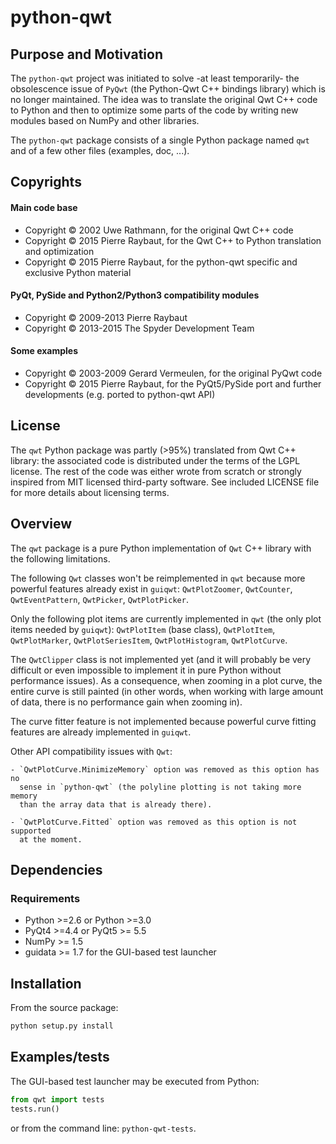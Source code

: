 # python-qwt

## Purpose and Motivation

The ``python-qwt`` project was initiated to solve -at least temporarily-
the obsolescence issue of `PyQwt` (the Python-Qwt C++ bindings library)
which is no longer maintained. The idea was to translate the original
Qwt C++ code to Python and then to optimize some parts of the code by
writing new modules based on NumPy and other libraries.

The ``python-qwt`` package consists of a single Python package named
`qwt` and of a few other files (examples, doc, ...).

## Copyrights

#### Main code base
  - Copyright © 2002 Uwe Rathmann, for the original Qwt C++ code
  - Copyright © 2015 Pierre Raybaut, for the Qwt C++ to Python
translation and optimization
  - Copyright © 2015 Pierre Raybaut, for the python-qwt specific and
exclusive Python material

#### PyQt, PySide and Python2/Python3 compatibility modules
  - Copyright © 2009-2013 Pierre Raybaut
  - Copyright © 2013-2015 The Spyder Development Team

#### Some examples
  - Copyright © 2003-2009 Gerard Vermeulen, for the original PyQwt code
  - Copyright © 2015 Pierre Raybaut, for the PyQt5/PySide port and
further developments (e.g. ported to python-qwt API)

## License

The `qwt` Python package was partly (>95%) translated from Qwt C++
library: the associated code is distributed under the terms of the LGPL
license. The rest of the code was either wrote from scratch or strongly
inspired from MIT licensed third-party software.
See included LICENSE file for more details about licensing terms.

## Overview

The `qwt` package is a pure Python implementation of `Qwt` C++ library 
with the following limitations.

The following `Qwt` classes won't be reimplemented in `qwt` because more
powerful features already exist in `guiqwt`: `QwtPlotZoomer`, 
`QwtCounter`, `QwtEventPattern`, `QwtPicker`, `QwtPlotPicker`.

Only the following plot items are currently implemented in `qwt` (the 
only plot items needed by `guiqwt`): `QwtPlotItem` (base class), 
`QwtPlotItem`, `QwtPlotMarker`, `QwtPlotSeriesItem`, `QwtPlotHistogram`, 
`QwtPlotCurve`.

The `QwtClipper` class is not implemented yet (and it will probably be 
very difficult or even impossible to implement it in pure Python without 
performance issues). As a consequence, when zooming in a plot curve, the 
entire curve is still painted (in other words, when working with large 
amount of data, there is no performance gain when zooming in).

The curve fitter feature is not implemented because powerful curve fitting 
features are already implemented in `guiqwt`.

Other API compatibility issues with `Qwt`:

    - `QwtPlotCurve.MinimizeMemory` option was removed as this option has no 
      sense in `python-qwt` (the polyline plotting is not taking more memory 
      than the array data that is already there).

    - `QwtPlotCurve.Fitted` option was removed as this option is not supported 
      at the moment.

## Dependencies

### Requirements ###
- Python >=2.6 or Python >=3.0
- PyQt4 >=4.4 or PyQt5 >= 5.5
- NumPy >= 1.5
- guidata >= 1.7 for the GUI-based test launcher

## Installation

From the source package:

```python
python setup.py install
```

## Examples/tests

The GUI-based test launcher may be executed from Python:

```python
from qwt import tests
tests.run()
```

or from the command line: `python-qwt-tests`.
